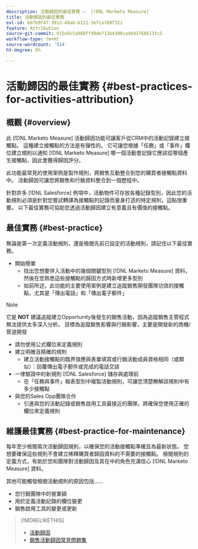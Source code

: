 ```yaml
---
description: 活動歸因的最佳實務 —  [!DNL Marketo Measure]
title: 活動歸因的最佳實務
exl-id: 66fb9f47-3912-40a6-b112-3efca789f321
feature: Attribution
source-git-commit: 915e9c5a968ffd9de713b4308cadb91768613fc5
workflow-type: tm+mt
source-wordcount: '514'
ht-degree: 0%

---
```


# 活動歸因的最佳實務 {#best-practices-for-activities-attribution}

## 概觀 {#overview}

此 [!DNL Marketo Measure] 活動歸因功能可讓客戶從CRM中的活動記錄建立接觸點。 這種建立接觸點的方法是有彈性的。 它可讓您根據「任務」或「事件」欄位建立規則以通知 [!DNL Marketo Measure] 哪一個活動會記錄它應該從哪個產生接觸點，因此會獲得歸因評分。

此功能最常見的使用案例是製作規則，將銷售互動整合到您的購買者接觸點資料中。 活動歸因可讓您將銷售和行銷資料整合到一個歷程中。

針對許多 [!DNL Salesforce] 例項中，活動物件可存放各種記錄型別，因此您的活動規則必須是針對您嘗試轉譯為接觸點的記錄而量身打造的特定規則，這點很重要。 以下最佳實務可協助您透過活動歸因建立有意義且有價值的接觸點。

## 最佳實務 {#best-practice}

無論是第一次定義活動規則，還是檢閱先前已設定的活動規則，請記住以下最佳實務。

* 開始簡單
   * 找出您想要併入活動中的幾個關鍵型別 [!DNL Marketo Measure] 資料，然後在您熟悉這些接觸點的歸因方式時新增更多型別
   * 如前所述，此功能的主要使用案例是建立追蹤銷售開發團隊功效的接觸點，尤其是「傳出電話」和「傳出電子郵件」

>[!NOTE]
>
>它是 **NOT** 建議追蹤建立Opportunity後發生的銷售活動，因為追蹤銷售主管程式無法提供太多深入分析。 目標為追蹤銷售影響與行銷影響，主要是開發新的商機/管道開發

* 請勿使用公式欄位來定義規則
* 建立明確且精確的規則
   * 建立活動接觸點的臨界值應與表單填寫或行銷活動成員資格相同（或類似）：回覆傳出電子郵件或完成的電話交談
* 一律驗證中的新規則 [!DNL Salesforce] 儲存與處理前
   * 在「任務與事件」報表型別中複製活動規則，可讓您清楚瞭解該規則中有多少接觸點
* 與您的Sales Opp團隊合作
   * 引進與您的活動記錄或銷售啟用工具最接近的團隊，將確保您使用正確的欄位來定義規則

## 維護最佳實務 {#best-practice-for-maintenance}

每年至少檢閱兩次活動歸因規則，以確保您的活動接觸點準確且為最新狀態。 您想要確保這些規則不會建立稀釋購買者歸因資料的不需要的接觸點。 檢閱規則的定義方式，有助於您和團隊對活動歸因及其在中的角色充滿信心 [!DNL Marketo Measure] 資料。

其他可能觸發檢閱活動規則的原因包括……

* 您行銷團隊中的營業額
* 用於定義活動記錄的欄位變更
* 銷售啟用工具的變更或更新

>[!MORELIKETHIS]
>
>* [活動歸因](/help/advanced-marketo-measure-features/activities-attribution/salesforce-activities-attribution.md)
>* [銷售活動歸因常見問題集](/help/advanced-marketo-measure-features/activities-attribution/activities-attribution-faq.md)
